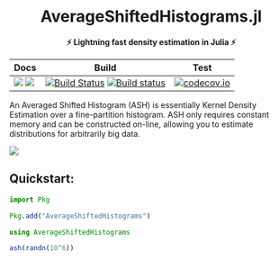 <h1 align="center">
  AverageShiftedHistograms.jl
</h1>

<p align="center">
  <strong>⚡ Lightning fast density estimation in Julia ⚡</strong>
</p>

| Docs | Build | Test |
|------|-------|------|
| [![](https://img.shields.io/badge/docs-stable-blue.svg)](https://joshday.github.io/AverageShiftedHistograms.jl/stable) [![](https://img.shields.io/badge/docs-latest-blue.svg)](https://joshday.github.io/AverageShiftedHistograms.jl/latest) | [![Build Status](https://travis-ci.org/joshday/AverageShiftedHistograms.jl.svg?branch=master)](https://travis-ci.org/joshday/AverageShiftedHistograms.jl) [![Build status](https://ci.appveyor.com/api/projects/status/287rsp7u4qf0y3tw/branch/master?svg=true)](https://ci.appveyor.com/project/joshday/averageshiftedhistograms-jl/branch/master) | [![codecov.io](http://codecov.io/github/joshday/AverageShiftedHistograms.jl/coverage.svg?branch=master)](http://codecov.io/github/joshday/AverageShiftedHistograms.jl?branch=master)


An Averaged Shifted Histogram (ASH) is essentially Kernel Density Estimation over a fine-partition histogram.  ASH only requires constant memory and can be constructed on-line, allowing you to estimate distributions for arbitrarily big data.

![](https://user-images.githubusercontent.com/8075494/54132735-20e89600-43eb-11e9-9915-c9d588f64308.gif)

## Quickstart:

```julia
import Pkg

Pkg.add("AverageShiftedHistograms")

using AverageShiftedHistograms

ash(randn(10^6))
```